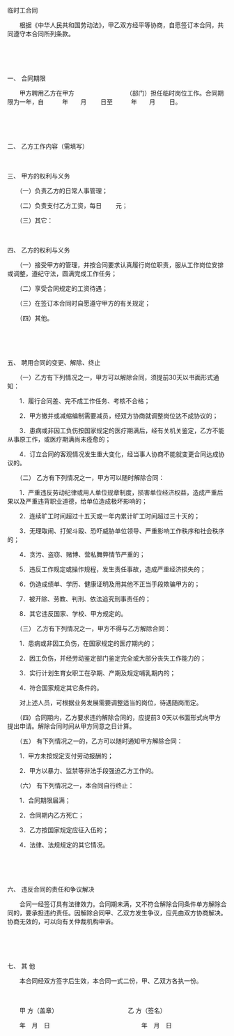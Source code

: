 



临时工合同



 

　　根据《中华人民共和国劳动法》，甲乙双方经平等协商，自愿签订本合同，共同遵守本合同所列条款。

　　

　　

一、
合同期限

　　甲方聘用乙方在甲方　　　　　　　　　（部门）担任临时岗位工作。合同期限为一年，自　　　年　　月　　 日至　　　年　　月　　 日。

　　

　　

二、
乙方工作内容（需填写）

　　

三、
甲方的权利与义务

　　（一）负责乙方的日常人事管理；

　　（二）负责支付乙方工资，每日　　 元；

　　（三）其它：

　　

四、
乙方的权利与义务

　　（一）接受甲方的管理，并按合同要求认真履行岗位职责，服从工作岗位安排或调整，遵纪守法，圆满完成工作任务；

　　（二）享受合同规定的工资待遇；

　　（三）在签订本合同时自愿遵守甲方的有关规定；

　　（四）其他。

　　

　　

五、
聘用合同的变更、解除、终止

　　（一）乙方有下列情况之一，甲方可以解除合同，须提前30天以书面形式通知：

　　1．履行合同差、完不成工作任务、考核不合格；

　　2．甲方撤并或减缩编制需要减员，经双方协商就调整岗位达不成协议的；

　　3．患病或非因工负伤按国家规定的医疗期满后，经有关机关鉴定，乙方不能从事原工作，或医疗期满尚未痊愈的；

　　4．订立合同的客观情况发生重大变化，经当事人协商不能就变更合同达成协议的。

　　（二） 乙方有下列情况之一，甲方可以随时解除合同：

　　1．严重违反劳动纪律或用人单位规章制度，损害单位经济权益，造成严重后果以及严重违背职业道德，给单位造成极坏影响的；

　　2．连续旷工时间超过十五天或一年内累计旷工时间超过三十天的；

　　3．无理取闹、打架斗殴、恐吓威胁单位领导、严重影响工作秩序和社会秩序的；

　　4．贪污、盗窃、赌博、营私舞弊情节严重的；

　　5．违反工作规定或操作规程，发生责任事故，造成严重经济损失的；

　　6．伪造成绩单、学历、健康证明及用其他不正当手段欺骗甲方的；

　　7．被开除、劳教、判刑、依法追究刑事责任的；

　　8．其它违反国家、学校、甲方规定的。

　　（三） 乙方有下列情况之一，甲方不得与乙方解除合同：

　　1．患病或非因工负伤，在国家规定的医疗期内的；

　　2．因工负伤，并经劳动鉴定部门鉴定完全或大部分丧失工作能力的；

　　3．实行计划生育女职工在孕期、产期及规定哺乳期内的；

　　4．符合国家规定其它条件的。

　　对上述人员，可根据业务发展需要调整适当的岗位，待遇随岗而定。

　　（四）合同期内，乙方要求违约解除合同的，应提前3 0天以书面形式向甲方提出申请。解除合同时间从甲方同意之日计算。

　　（五） 有下列情况之一的，乙方可以随时通知甲方解除合同：

　　1．甲方未按规定支付劳动报酬的；

　　2．甲方以暴力、监禁等非法手段强迫乙方工作的。

　　（六） 有下列情况之一，本合同自行终止：

　　1．合同期限届满；

　　2．合同期内乙方死亡；

　　3．乙方按国家规定应征入伍的；

　　4．法律、法规规定的其它情况。

　　

　　

六、
违反合同的责任和争议解决

　　合同一经签订具有法律效力。合同期未满，又不符合解除合同条件单方解除合同的，要承担违约责任。因解除合同甲、乙双方发生争议，应先由双方协商解决。协商无效的，可以向有关仲裁机构申诉。

　　

　　

七、
其 他

　　本合同经双方签字后生效，本合同一式二份，甲、乙双方各执一份。　　

　　

　　甲 方（盖章）　　　　　　　　　　　　乙 方（签名）

　　年　月　日　　　　　　　　　　　　　　　年　月　日